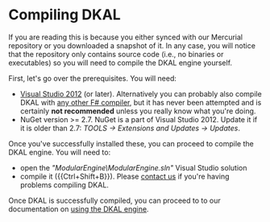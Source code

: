 # Compiling DKAL 
If you are reading this is because you either synced with our Mercurial repository or you downloaded a snapshot of it. In any case, you will notice that the repository only contains source code (i.e., no binaries or executables) so you will need to compile the DKAL engine yourself. 

First, let's go over the prerequisites. You will need:
* [Visual Studio 2012](http://www.microsoft.com/visualstudio/eng/products/visual-studio-overview) (or later). Alternatively you can probably also compile DKAL with [any other F# compiler](http://research.microsoft.com/en-us/um/cambridge/projects/fsharp/release.aspx), but it has never been attempted and is certainly **not recommended** unless you really know what you're doing.
* NuGet version >= 2.7. NuGet is a part of Visual Studio 2012. Update it if it is older than 2.7: _TOOLS -> Extensions and Updates -> Updates_.

Once you've successfully installed these, you can proceed to compile the DKAL engine. You will need to: 
* open the _"ModularEngine\ModularEngine.sln"_ Visual Studio solution 
* compile it ({{Ctrl+Shift+B}}). 
Please [contact us](http://dkal.codeplex.com/team/view) if you're having problems compiling DKAL.

Once DKAL is successfully compiled, you can proceed to to our documentation on [using the DKAL engine](UsingDKAL).